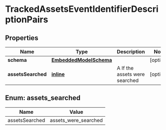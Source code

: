 
# TrackedAssetsEventIdentifierDescriptionPairs

## Properties
Name | Type | Description | Notes
------------ | ------------- | ------------- | -------------
**schema** | [**EmbeddedModelSchema**](EmbeddedModelSchema.md) |  |  [optional]
**assetsSearched** | [**inline**](#AssetsSearchedEnum) | A If the assets were searched |  [optional]


<a name="AssetsSearchedEnum"></a>
## Enum: assets_searched
Name | Value
---- | -----
assetsSearched | assets_were_searched



